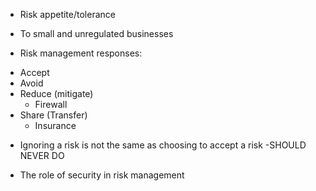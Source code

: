 * Risk appetite/tolerance
-  To small and unregulated businesses

* Risk management responses:
 - Accept
 - Avoid
 - Reduce (mitigate)
   - Firewall
 - Share (Transfer)
   - Insurance

* Ignoring a risk is not the same as choosing to accept a risk -SHOULD NEVER DO

* The role of security in risk management